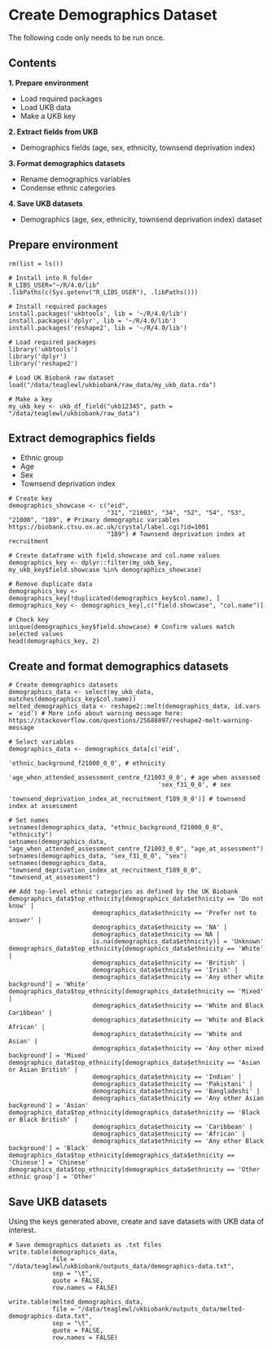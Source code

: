 # Create Demographics Dataset
The following code only needs to be run once.  

## Contents

**1. Prepare environment**  
- Load required packages  
- Load UKB data  
- Make a UKB key  

**2. Extract fields from UKB**  
- Demographics fields (age, sex, ethnicity, townsend deprivation index)  

**3. Format demographics datasets**  
- Rename demographics variables  
- Condense ethnic categories  

**4. Save UKB datasets**  
- Demographics (age, sex, ethnicity, townsend deprivation index) dataset  

## Prepare environment

```{r prep}
rm(list = ls())
```

```{r prep2}
# Install into R folder
R_LIBS_USER="~/R/4.0/lib"
.libPaths(c(Sys.getenv("R_LIBS_USER"), .libPaths()))

# Install required packages
install.packages('ukbtools', lib = '~/R/4.0/lib')
install.packages('dplyr', lib = '~/R/4.0/lib')
install.packages('reshape2', lib = '~/R/4.0/lib')
```

```{r prep3}
# Load required packages
library('ukbtools')
library('dplyr')
library('reshape2')
```

```{r prep4}
# Load UK Biobank raw dataset
load("/data/teaglewl/ukbiobank/raw_data/my_ukb_data.rda")
```

```{r prep5}
# Make a key
my_ukb_key <- ukb_df_field("ukb12345", path = "/data/teaglewl/ukbiobank/raw_data")
```

## Extract demographics fields
* Ethnic group
* Age
* Sex
* Townsend deprivation index

```{r extract}
# Create key
demographics_showcase <- c("eid", 
                           "31", "21003", "34", "52", "54", "53", "21000", "189", # Primary demographic variables https://biobank.ctsu.ox.ac.uk/crystal/label.cgi?id=1001
                           "189") # Townsend deprivation index at recruitment

# Create dataframe with field.showcase and col.name values
demographics_key <- dplyr::filter(my_ukb_key, my_ukb_key$field.showcase %in% demographics_showcase)

# Remove duplicate data
demographics_key <- demographics_key[!duplicated(demographics_key$col.name), ]
demographics_key <- demographics_key[,c("field.showcase", "col.name")]

# Check key
unique(demographics_key$field.showcase) # Confirm values match selected values
head(demographics_key, 2)
```

## Create and format demographics datasets

```{r create}
# Create demographics datasets
demographics_data <- select(my_ukb_data, matches(demographics_key$col.name))
melted_demographics_data <- reshape2::melt(demographics_data, id.vars = 'eid') # More info about warning message here: https://stackoverflow.com/questions/25688897/reshape2-melt-warning-message
```

```{r format}
# Select variables
demographics_data <- demographics_data[c('eid', 
                                         'ethnic_background_f21000_0_0', # ethnicity
                                         'age_when_attended_assessment_centre_f21003_0_0', # age when assessed
                                         'sex_f31_0_0', # sex
                                         'townsend_deprivation_index_at_recruitment_f189_0_0')] # townsend index at assessment

# Set names
setnames(demographics_data, "ethnic_background_f21000_0_0", "ethnicity")
setnames(demographics_data, "age_when_attended_assessment_centre_f21003_0_0", "age_at_assessment")
setnames(demographics_data, "sex_f31_0_0", "sex")
setnames(demographics_data, "townsend_deprivation_index_at_recruitment_f189_0_0", "townsend_at_assessment")
```

```{r format2}
## Add top-level ethnic categories as defined by the UK Biobank
demographics_data$top_ethnicity[demographics_data$ethnicity == 'Do not know' |
                       demographics_data$ethnicity == 'Prefer not to answer' |
                       demographics_data$ethnicity == 'NA' |
                       demographics_data$ethnicity == NA |
                       is.na(demographics_data$ethnicity)] = 'Unknown'
demographics_data$top_ethnicity[demographics_data$ethnicity == 'White' |
                       demographics_data$ethnicity == 'British' |
                       demographics_data$ethnicity == 'Irish' |
                       demographics_data$ethnicity == 'Any other white background'] = 'White'
demographics_data$top_ethnicity[demographics_data$ethnicity == 'Mixed' |
                       demographics_data$ethnicity == 'White and Black Caribbean' |
                       demographics_data$ethnicity == 'White and Black African' |
                       demographics_data$ethnicity == 'White and Asian' |
                       demographics_data$ethnicity == 'Any other mixed background'] = 'Mixed'
demographics_data$top_ethnicity[demographics_data$ethnicity == 'Asian or Asian British' |
                       demographics_data$ethnicity == 'Indian' |
                       demographics_data$ethnicity == 'Pakistani' |
                       demographics_data$ethnicity == 'Bangladeshi' |
                       demographics_data$ethnicity == 'Any other Asian background'] = 'Asian'
demographics_data$top_ethnicity[demographics_data$ethnicity == 'Black or Black British' |
                       demographics_data$ethnicity == 'Caribbean' |
                       demographics_data$ethnicity == 'African' |
                       demographics_data$ethnicity == 'Any other Black background'] = 'Black'
demographics_data$top_ethnicity[demographics_data$ethnicity == 'Chinese'] = 'Chinese'
demographics_data$top_ethnicity[demographics_data$ethnicity == 'Other ethnic group'] = 'Other'
```

## Save UKB datasets
Using the keys generated above, create and save datasets with UKB data of interest.  

```{r save}
# Save demographics datasets as .txt files
write.table(demographics_data, 
            file = "/data/teaglewl/ukbiobank/outputs_data/demographics-data.txt", 
            sep = "\t", 
            quote = FALSE, 
            row.names = FALSE) 

write.table(melted_demographics_data, 
            file = "/data/teaglewl/ukbiobank/outputs_data/melted-demographics-data.txt", 
            sep = "\t", 
            quote = FALSE, 
            row.names = FALSE)
```
